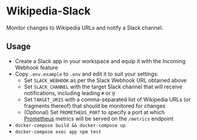 # Wikipedia-Slack
Monitor changes to Wikipedia URLs and notify a Slack channel.

## Usage
- Create a Slack app in your workspace and equip it with the Incoming Webhook feature
- Copy `.env.example` to `.env` and edit it to suit your settings:
  - Set `SLACK_WEBHOOK` as per the Slack Webhook URL obtained above
  - Set `SLACK_CHANNEL` with the target Slack channel that will receive notifications, including leading `#` or `@`
  - Set `TARGET_URIS` with a comma-separated list of Wikipedia URLs (or fragments thereof) that should be monitored for changes
  - (Optional) Set `PROMETHEUS_PORT` to specify a port at which [Prometheus](https://prometheus.io/) metrics will be served on the `/metrics` endpoint
- `docker-compose build && docker-compose up`
- `docker-compose exec app npm test`
